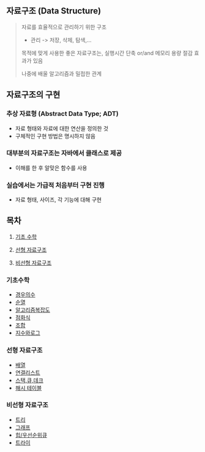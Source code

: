 ## 자료구조 (Data Structure)
> 자료를 효율적으로 관리하기 위한 구조
>
> - 관리 -> 저장, 삭제, 탐색,...
>
> 목적에 맞게 사용한 좋은 자료구조는, 실행시간 단축 or/and 메모리 용량 절감 효과가 있음
>
> 나중에 배울 알고리즘과 밀접한 관계

## 자료구조의 구현

### 추상 자료형 (Abstract Data Type; ADT)
- 자료 형태와 자료에 대한 연산을 정의한 것
- 구체적인 구현 방법은 명시하지 않음

### 대부분의 자료구조는 자바에서 클래스로 제공
- 이해를 한 후 알맞은 함수를 사용

### 실습에서는 가급적 처음부터 구현 진행
- 자료 형태, 사이즈, 각 기능에 대해 구현


## 목차

1. [기초 수학](#기초수학)

2. [선형 자료구조](#선형-자료구조)

3. [비선형 자료구조](#비선형-자료구조)



### 기초수학
- [경우의수](BasicMath/경우의수.md)
- [순열](BasicMath/순열.md)
- [알고리즘복잡도](BasicMath/알고리즘복잡도.md)
- [점화식](BasicMath/점화식.md)
- [조합](BasicMath/조합.md)
- [지수와로그](BasicMath/지수와로그.md)

### 선형 자료구조
- [배열](LinearDataStructure/배열.md)
- [연결리스트](LinearDataStructure/연결리스트.md)
- [스택,큐,데크](LinearDataStructure/스택,큐,데크.md)
- [해시 테이블](LinearDataStructure/해시테이블.md)


### 비선형 자료구조
- [트리](NonLinearDataStructure/트리.md)
- [그래프](NonLinearDataStructure/그래프.md)
- [힙/우선순위큐](NonLinearDataStructure/힙,우선순위큐.md)
- [트라이](NonLinearDataStructure/트라이.md)
